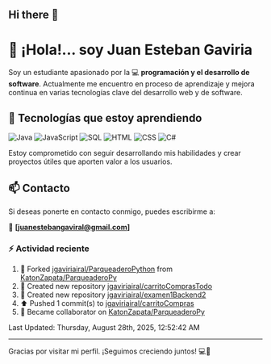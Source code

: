 ## Hi there 👋

# 👋 ¡Hola!... soy Juan Esteban Gaviria 

Soy un estudiante apasionado por la 
:computer: **programación y el desarrollo de software**. 
Actualmente me encuentro en proceso de aprendizaje y mejora continua en varias tecnologías clave del desarrollo web y de software.

## 🚀 Tecnologías que estoy aprendiendo

<p align="left">
  <img src="https://img.shields.io/badge/Java-007396?style=for-the-badge&logo=java&logoColor=white" alt="Java" />
  <img src="https://img.shields.io/badge/JavaScript-F7DF1E?style=for-the-badge&logo=javascript&logoColor=black" alt="JavaScript" />
  <img src="https://img.shields.io/badge/SQL-4479A1?style=for-the-badge&logo=postgresql&logoColor=white" alt="SQL" />
  <img src="https://img.shields.io/badge/HTML5-E34F26?style=for-the-badge&logo=html5&logoColor=white" alt="HTML" />
  <img src="https://img.shields.io/badge/CSS3-1572B6?style=for-the-badge&logo=css3&logoColor=white" alt="CSS" />
  <img src="https://img.shields.io/badge/C%23-239120?style=for-the-badge&logo=c-sharp&logoColor=white" alt="C#" />
</p>

Estoy comprometido con seguir desarrollando mis habilidades y crear proyectos útiles que aporten valor a los usuarios.

## 📫 Contacto

Si deseas ponerte en contacto conmigo, puedes escribirme a:

📧 **[juanestebangaviral@gmail.com]**


### :zap: Actividad reciente
<!--RECENT_ACTIVITY:start-->
1. 🔱 Forked [jgaviriairal/ParqueaderoPython](https://github.com/jgaviriairal/ParqueaderoPython) from [KatonZapata/ParqueaderoPy](https://github.com/KatonZapata/ParqueaderoPy)<br>
2. 📔 Created new repository [jgaviriairal/carritoComprasTodo](https://github.com/jgaviriairal/carritoComprasTodo)<br>
3. 📔 Created new repository [jgaviriairal/examen1Backend2](https://github.com/jgaviriairal/examen1Backend2)<br>
4. ⬆️ Pushed 1 commit(s) to [jgaviriairal/carritoCompras](https://github.com/jgaviriairal/carritoCompras)<br>
5. 🤝 Became collaborator on [KatonZapata/ParqueaderoPy](https://github.com/KatonZapata/ParqueaderoPy)<br>
<!--RECENT_ACTIVITY:end-->

<!--RECENT_ACTIVITY:last_update-->
Last Updated: Thursday, August 28th, 2025, 12:52:42 AM
<!--RECENT_ACTIVITY:last_update_end-->

---

Gracias por visitar mi perfil. ¡Seguimos creciendo juntos! 💻🌱
